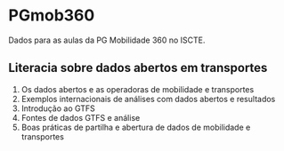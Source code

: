 # PGmob360
 Dados para as aulas da PG Mobilidade 360 no ISCTE.

## Literacia sobre dados abertos em transportes

1. Os dados abertos e as operadoras de mobilidade e transportes
2. Exemplos internacionais de análises com dados abertos e resultados
3. Introdução ao GTFS
4. Fontes de dados GTFS e análise
5. Boas práticas de partilha e abertura de dados de mobilidade e transportes